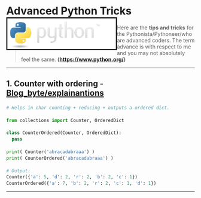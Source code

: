 # Advanced Python Tricks  <img align="left" border="3" src="https://github.com/Preetham777/Python_Tactics/blob/master/images/logo_python_official.png"> 
> Here are the **tips and tricks** for the Pythonista/Pythoneer/who are advanced coders. The term advance is with respect to me and 
you may not absolutely feel the same. **(https://www.python.org/)**

---
## 1. Counter with ordering - [Blog_byte/explainantions](/Personal_blogs/Blog_Bytes.md#L5)
```python
# Helps in char counting + reducing + outputs a ordered dict.

from collections import Counter, OrderedDict

class CounterOrdered(Counter, OrderedDict): 
  pass

print( Counter('abracadabraaa') )
print( CounterOrdered('abracadabraaa') )

# Output:
Counter({'a': 5, 'd': 2, 'r': 2, 'b': 2, 'c': 1})
CounterOrdered({'a': 7, 'b': 2, 'r': 2, 'c': 1, 'd': 1})
```
---
